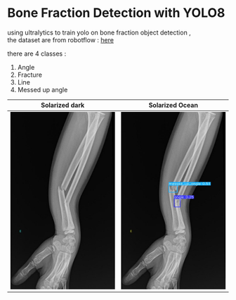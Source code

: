 # Bone Fraction Detection with YOLO8

using ultralytics to train yolo on bone fraction object detection , <br/>
the dataset are from robotflow : [here](https://universe.roboflow.com/roboflow-100/bone-fracture-7fylg/dataset/2)

there are 4 classes : 
1. Angle
2. Fracture
3. Line 
4. Messed up angle


Solarized dark             |  Solarized Ocean
:-------------------------:|:-------------------------:
![](test.jpg)  |  ![](results.jpg)
